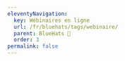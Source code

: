 ```yaml
---
eleventyNavigation:
  key: Wébinaires en ligne
  url: /fr/bluehats/tags/webinaire/
  parent: BlueHats 🧢
  order: 3
permalink: false
---
```

